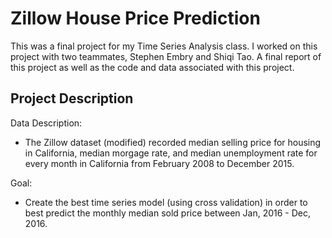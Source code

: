 # Zillow House Price Prediction

This was a final project for my Time Series Analysis class. I worked on this project with two teammates, Stephen Embry and Shiqi Tao. A final report of this project as well as the code and data associated with this project.

## Project Description
Data Description:
- The Zillow dataset (modified) recorded median selling price for housing in California, median morgage rate, and median unemployment rate for every month in California from February 2008 to December 2015.

Goal:
- Create the best time series model (using cross validation) in order to best predict the monthly median sold price between Jan, 2016 - Dec, 2016.
